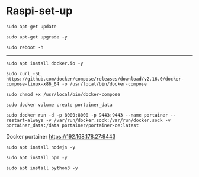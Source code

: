 # Raspi-set-up
```
sudo apt-get update
```

```
sudo apt-get upgrade -y
```

```
sudo reboot -h
```
-------------------------------------------------------------------------------------------------------------------------------------------------------
```
sudo apt install docker.io -y
```

```
sudo curl -SL https://github.com/docker/compose/releases/download/v2.16.0/docker-compose-linux-x86_64 -o /usr/local/bin/docker-compose
```

```
sudo chmod +x /usr/local/bin/docker-compose
```

```
sudo docker volume create portainer_data
```

```
sudo docker run -d -p 8000:8000 -p 9443:9443 --name portainer --restart=always -v /var/run/docker.sock:/var/run/docker.sock -v portainer_data:/data portainer/portainer-ce:latest
```
Docker portainer https://192.168.178.27:9443
```
sudo apt install nodejs -y
```
```
sudo apt install npm -y
```
```
sudo apt install python3 -y
```
